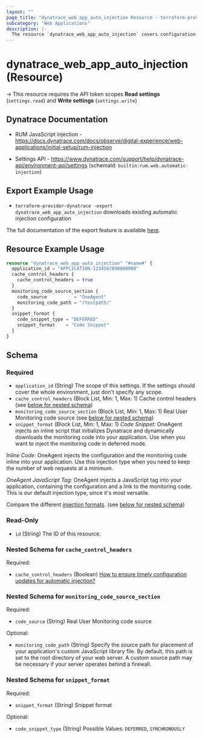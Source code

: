```yaml
---
layout: ""
page_title: "dynatrace_web_app_auto_injection Resource - terraform-provider-dynatrace"
subcategory: "Web Applications"
description: |-
  The resource `dynatrace_web_app_auto_injection` covers configuration for web application automatic injection
---
```


# dynatrace_web_app_auto_injection (Resource)

-> This resource requires the API token scopes **Read settings** (`settings.read`) and **Write settings** (`settings.write`)

## Dynatrace Documentation

- RUM JavaScript injection - https://docs.dynatrace.com/docs/observe/digital-experience/web-applications/initial-setup/rum-injection

- Settings API - https://www.dynatrace.com/support/help/dynatrace-api/environment-api/settings (schemaId: `builtin:rum.web.automatic-injection`)

## Export Example Usage

- `terraform-provider-dynatrace -export dynatrace_web_app_auto_injection` downloads existing automatic injection configuration

The full documentation of the export feature is available [here](https://dt-url.net/h203qmc).

## Resource Example Usage

```terraform
resource "dynatrace_web_app_auto_injection" "#name#" {
  application_id = "APPLICATION-1234567890000000"
  cache_control_headers {
    cache_control_headers = true
  }
  monitoring_code_source_section {
    code_source          = "OneAgent"
    monitoring_code_path = "/testpath/"
  }
  snippet_format {
    code_snippet_type = "DEFERRED"
    snippet_format    = "Code Snippet"
  }
}
```

<!-- schema generated by tfplugindocs -->
## Schema

### Required

- `application_id` (String) The scope of this settings. If the settings should cover the whole environment, just don't specify any scope.
- `cache_control_headers` (Block List, Min: 1, Max: 1) Cache control headers (see [below for nested schema](#nestedblock--cache_control_headers))
- `monitoring_code_source_section` (Block List, Min: 1, Max: 1) Real User Monitoring code source (see [below for nested schema](#nestedblock--monitoring_code_source_section))
- `snippet_format` (Block List, Min: 1, Max: 1) *Code Snippet:* OneAgent injects an inline script that initializes Dynatrace and dynamically downloads the monitoring code into your application. Use when you want to inject the monitoring code in deferred mode.

 *Inline Code:* OneAgent injects the configuration and the monitoring code inline into your application. Use this injection type when you need to keep the number of web requests at a minimum.

 *OneAgent JavaScript Tag:* OneAgent injects a JavaScript tag into your application, containing the configuration and a link to the monitoring code. This is our default injection type, since it's most versatile.

Compare the different [injection formats](https://dt-url.net/vx5g0ptn). (see [below for nested schema](#nestedblock--snippet_format))

### Read-Only

- `id` (String) The ID of this resource.

<a id="nestedblock--cache_control_headers"></a>
### Nested Schema for `cache_control_headers`

Required:

- `cache_control_headers` (Boolean) [How to ensure timely configuration updates for automatic injection?](https://dt-url.net/m9039ea)


<a id="nestedblock--monitoring_code_source_section"></a>
### Nested Schema for `monitoring_code_source_section`

Required:

- `code_source` (String) Real User Monitoring code source

Optional:

- `monitoring_code_path` (String) Specify the source path for placement of your application's custom JavaScript library file. By default, this path is set to the root directory of your web server. A custom source path may be necessary if your server operates behind a firewall.


<a id="nestedblock--snippet_format"></a>
### Nested Schema for `snippet_format`

Required:

- `snippet_format` (String) Snippet format

Optional:

- `code_snippet_type` (String) Possible Values: `DEFERRED`, `SYNCHRONOUSLY`
 
